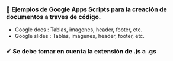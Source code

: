 ### 🏁 Ejemplos de Google Apps Scripts para la creación de documentos a traves de código.

- Google docs : Tablas, imagenes, header, footer, etc.
- Google slides : Tablas, imagenes, header, footer, etc.

### ✔ Se debe tomar en cuenta la extensión de .js a .gs